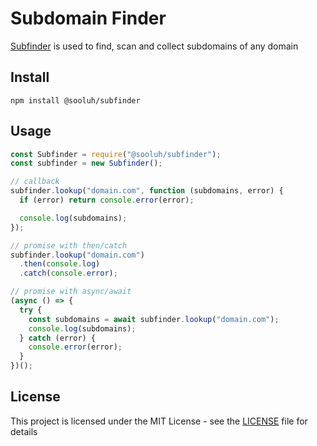 # Subdomain Finder

[Subfinder](https://github.com/sooluh/subfinder) is used to find, scan and collect subdomains of any domain

## Install

```
npm install @sooluh/subfinder
```

## Usage

```javascript
const Subfinder = require("@sooluh/subfinder");
const subfinder = new Subfinder();

// callback
subfinder.lookup("domain.com", function (subdomains, error) {
  if (error) return console.error(error);

  console.log(subdomains);
});

// promise with then/catch
subfinder.lookup("domain.com")
  .then(console.log)
  .catch(console.error);

// promise with async/await
(async () => {
  try {
    const subdomains = await subfinder.lookup("domain.com");
    console.log(subdomains);
  } catch (error) {
    console.error(error);
  }
})();
```

## License

This project is licensed under the MIT License - see the [LICENSE](./LICENSE) file for details
